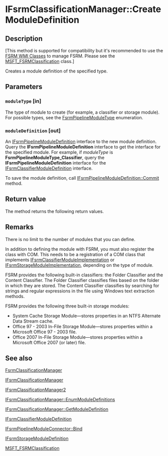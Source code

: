 # IFsrmClassificationManager::CreateModuleDefinition

## Description

[This method is supported for compatibility but it's recommended to use the
[FSRM WMI Classes](https://learn.microsoft.com/previous-versions/windows/desktop/fsrm/fsrm-wmi-classes) to manage FSRM. Please see the
[MSFT_FSRMClassification](https://learn.microsoft.com/previous-versions/windows/desktop/fsrm/msft-fsrmclassification) class.]

Creates a module definition of the specified type.

## Parameters

### `moduleType` [in]

The type of module to create (for example, a classifier or storage module). For possible types, see the
[FsrmPipelineModuleType](https://learn.microsoft.com/windows/desktop/api/fsrmenums/ne-fsrmenums-fsrmpipelinemoduletype) enumeration.

### `moduleDefinition` [out]

An [IFsrmPipelineModuleDefinition](https://learn.microsoft.com/previous-versions/windows/desktop/api/fsrmpipeline/nn-fsrmpipeline-ifsrmpipelinemoduledefinition)
interface to the new module definition. Query the
**IFsrmPipelineModuleDefinition** interface to
get the interface for the specified module. For example, if *moduleType* is
**FsrmPipelineModuleType_Classifier**, query the
**IFsrmPipelineModuleDefinition** interface
for the [IFsrmClassifierModuleDefinition](https://learn.microsoft.com/previous-versions/windows/desktop/api/fsrmpipeline/nn-fsrmpipeline-ifsrmclassifiermoduledefinition)
interface.

To save the module definition, call
[IFsrmPipelineModuleDefinition::Commit](https://learn.microsoft.com/previous-versions/windows/desktop/api/fsrm/nf-fsrm-ifsrmobject-commit) method.

## Return value

The method returns the following return values.

## Remarks

There is no limit to the number of modules that you can define.

In addition to defining the module with FSRM, you must also register the class with COM. This needs to be a
registration of a COM class that implements
[IFsrmClassifierModuleImplementation](https://learn.microsoft.com/previous-versions/windows/desktop/api/fsrmpipeline/nn-fsrmpipeline-ifsrmclassifiermoduleimplementation) or
[IFsrmStorageModuleImplementation](https://learn.microsoft.com/previous-versions/windows/desktop/api/fsrmpipeline/nn-fsrmpipeline-ifsrmstoragemoduleimplementation),
depending on the type of module.

FSRM provides the following built-in classifiers: the Folder Classifier and the Content Classifier. The Folder
Classifier classifies files based on the folder in which they are stored. The Content Classifier classifies by
searching for strings and regular expressions in the file using Windows text extraction methods.

FSRM provides the following three built-in storage modules:

* System Cache Storage Module—stores properties in an NTFS Alternate Data Stream
  cache.
* Office 97 - 2003 In-File Storage Module—stores properties within a Microsoft Office
  97 - 2003 file.
* Office 2007 In-File Storage Module—stores properties within a Microsoft Office
  2007 (or later) file.

## See also

[FsrmClassificationManager](https://learn.microsoft.com/previous-versions/windows/desktop/fsrm/fsrmclassificationmanager)

[IFsrmClassificationManager](https://learn.microsoft.com/previous-versions/windows/desktop/api/fsrmpipeline/nn-fsrmpipeline-ifsrmclassificationmanager)

[IFsrmClassificationManager2](https://learn.microsoft.com/previous-versions/windows/desktop/api/fsrmpipeline/nn-fsrmpipeline-ifsrmclassificationmanager2)

[IFsrmClassificationManager::EnumModuleDefinitions](https://learn.microsoft.com/previous-versions/windows/desktop/api/fsrmpipeline/nf-fsrmpipeline-ifsrmclassificationmanager-enummoduledefinitions)

[IFsrmClassificationManager::GetModuleDefinition](https://learn.microsoft.com/previous-versions/windows/desktop/api/fsrmpipeline/nf-fsrmpipeline-ifsrmclassificationmanager-getmoduledefinition)

[IFsrmClassifierModuleDefinition](https://learn.microsoft.com/previous-versions/windows/desktop/api/fsrmpipeline/nn-fsrmpipeline-ifsrmclassifiermoduledefinition)

[IFsrmPipelineModuleConnector::Bind](https://learn.microsoft.com/previous-versions/windows/desktop/api/fsrmpipeline/nf-fsrmpipeline-ifsrmpipelinemoduleconnector-bind)

[IFsrmStorageModuleDefinition](https://learn.microsoft.com/previous-versions/windows/desktop/api/fsrmpipeline/nn-fsrmpipeline-ifsrmstoragemoduledefinition)

[MSFT_FSRMClassification](https://learn.microsoft.com/previous-versions/windows/desktop/fsrm/msft-fsrmclassification)